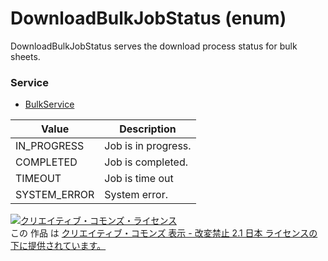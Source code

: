 # DownloadBulkJobStatus (enum)
DownloadBulkJobStatus serves the download process status for bulk sheets.
### Service
+ [BulkService](../services/BulkService.md)

| Value | Description | 
|---|---|
| IN_PROGRESS| Job is in progress. |
| COMPLETED| Job is completed. |
| TIMEOUT| Job is time out |
| SYSTEM_ERROR| System error. |
<a rel="license" href="http://creativecommons.org/licenses/by-nd/2.1/jp/"><img alt="クリエイティブ・コモンズ・ライセンス" style="border-width:0" src="https://i.creativecommons.org/l/by-nd/2.1/jp/88x31.png" /></a><br />この 作品 は <a rel="license" href="http://creativecommons.org/licenses/by-nd/2.1/jp/">クリエイティブ・コモンズ 表示 - 改変禁止 2.1 日本 ライセンスの下に提供されています。</a>
